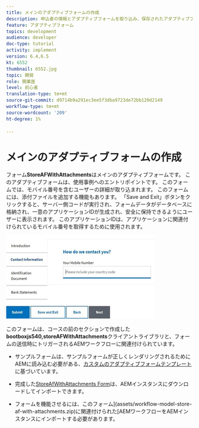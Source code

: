 ```yaml
---
title: メインのアダプティブフォームの作成
description: 申込者の情報とアダプティブフォームを取り込み、保存されたアダプティブフォームを取得するためのアダプティブフォームの作成
feature: アダプティブフォーム
topics: development
audience: developer
doc-type: tutorial
activity: implement
version: 6.4,6.5
kt: 6552
thumbnail: 6552.jpg
topic: 開発
role: 開業医
level: 初心者
translation-type: tm+mt
source-git-commit: d9714b9a291ec3ee5f3dba9723de72bb120d2149
workflow-type: tm+mt
source-wordcount: '209'
ht-degree: 1%

---
```



# メインのアダプティブフォームの作成

フォーム&#x200B;**StoreAFWithAttachments**&#x200B;はメインのアダプティブフォームです。 このアダプティブフォームは、使用事例へのエントリポイントです。 このフォームでは、モバイル番号を含むユーザーの詳細が取り込まれます。 このフォームには、添付ファイルを追加する機能もあります。 「Save and Exit」ボタンをクリックすると、サーバー側コードが実行され、フォームデータがデータベースに格納され、一意のアプリケーションIDが生成され、安全に保持できるようにユーザーに表示されます。 このアプリケーションIDは、アプリケーションに関連付けられているモバイル番号を取得するために使用されます。

![主申請書](assets/6552.JPG)

このフォームは、コースの前のセクションで作成した&#x200B;**bootboxjs540,storeAFWithAttachments**&#x200B;クライアントライブラリと、フォームの送信時にトリガーされるAEMワークフローに関連付けられています。


* サンプルフォームは、サンプルフォームが正しくレンダリングされるためにAEMに読み込む必要がある、[カスタムのアダプティブフォームテンプレート](assets/custom-template-with-page-component.zip)に基づいています。

* 完成した[StoreAfWithAttachments Form](assets/store-af-with-attachments-form.zip)は、AEMインスタンスにダウンロードしてインポートできます。

* フォームを機能させるには、このフォーム](assets/workflow-model-store-af-with-attachments.zip)に関連付けられた[AEMワークフローをAEMインスタンスにインポートする必要があります。



